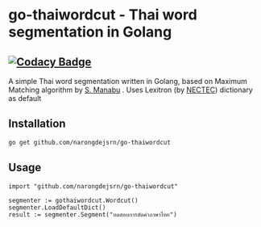 # go-thaiwordcut - Thai word segmentation in Golang

[![Codacy Badge](https://api.codacy.com/project/badge/Grade/12dbca6bf1c6471aacd46e4d829cc14d)](https://www.codacy.com/app/narongdejsrn/go-thaiwordcut?utm_source=github.com&amp;utm_medium=referral&amp;utm_content=narongdejsrn/go-thaiwordcut&amp;utm_campaign=Badge_Grade)
---
A simple Thai word segmentation written in Golang, based on Maximum Matching algorithm by [S. Manabu](http://www.aclweb.org/anthology/E14-4016)
. Uses Lexitron (by [NECTEC](http://www.sansarn.com/lexto/license-lexitron.php)) dictionary as default

## Installation

```bash
go get github.com/narongdejsrn/go-thaiwordcut
```

## Usage
```golang
import "github.com/narongdejsrn/go-thaiwordcut"

segmenter := gothaiwordcut.Wordcut()
segmenter.LoadDefaultDict()
result := segmenter.Segment("ทดสอบการตัดคำภาษาไทย")
```